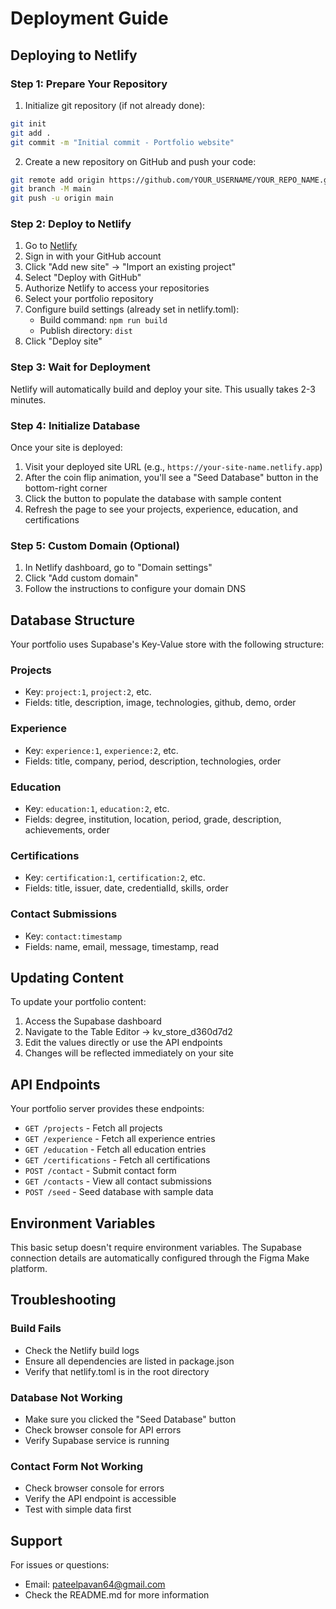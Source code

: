 # Deployment Guide

## Deploying to Netlify

### Step 1: Prepare Your Repository

1. Initialize git repository (if not already done):
```bash
git init
git add .
git commit -m "Initial commit - Portfolio website"
```

2. Create a new repository on GitHub and push your code:
```bash
git remote add origin https://github.com/YOUR_USERNAME/YOUR_REPO_NAME.git
git branch -M main
git push -u origin main
```

### Step 2: Deploy to Netlify

1. Go to [Netlify](https://app.netlify.com)
2. Sign in with your GitHub account
3. Click "Add new site" → "Import an existing project"
4. Select "Deploy with GitHub"
5. Authorize Netlify to access your repositories
6. Select your portfolio repository
7. Configure build settings (already set in netlify.toml):
   - Build command: `npm run build`
   - Publish directory: `dist`
8. Click "Deploy site"

### Step 3: Wait for Deployment

Netlify will automatically build and deploy your site. This usually takes 2-3 minutes.

### Step 4: Initialize Database

Once your site is deployed:

1. Visit your deployed site URL (e.g., `https://your-site-name.netlify.app`)
2. After the coin flip animation, you'll see a "Seed Database" button in the bottom-right corner
3. Click the button to populate the database with sample content
4. Refresh the page to see your projects, experience, education, and certifications

### Step 5: Custom Domain (Optional)

1. In Netlify dashboard, go to "Domain settings"
2. Click "Add custom domain"
3. Follow the instructions to configure your domain DNS

## Database Structure

Your portfolio uses Supabase's Key-Value store with the following structure:

### Projects
- Key: `project:1`, `project:2`, etc.
- Fields: title, description, image, technologies, github, demo, order

### Experience
- Key: `experience:1`, `experience:2`, etc.
- Fields: title, company, period, description, technologies, order

### Education
- Key: `education:1`, `education:2`, etc.
- Fields: degree, institution, location, period, grade, description, achievements, order

### Certifications
- Key: `certification:1`, `certification:2`, etc.
- Fields: title, issuer, date, credentialId, skills, order

### Contact Submissions
- Key: `contact:timestamp`
- Fields: name, email, message, timestamp, read

## Updating Content

To update your portfolio content:

1. Access the Supabase dashboard
2. Navigate to the Table Editor → kv_store_d360d7d2
3. Edit the values directly or use the API endpoints
4. Changes will be reflected immediately on your site

## API Endpoints

Your portfolio server provides these endpoints:

- `GET /projects` - Fetch all projects
- `GET /experience` - Fetch all experience entries
- `GET /education` - Fetch all education entries
- `GET /certifications` - Fetch all certifications
- `POST /contact` - Submit contact form
- `GET /contacts` - View all contact submissions
- `POST /seed` - Seed database with sample data

## Environment Variables

This basic setup doesn't require environment variables. The Supabase connection details are automatically configured through the Figma Make platform.

## Troubleshooting

### Build Fails
- Check the Netlify build logs
- Ensure all dependencies are listed in package.json
- Verify that netlify.toml is in the root directory

### Database Not Working
- Make sure you clicked the "Seed Database" button
- Check browser console for API errors
- Verify Supabase service is running

### Contact Form Not Working
- Check browser console for errors
- Verify the API endpoint is accessible
- Test with simple data first

## Support

For issues or questions:
- Email: pateelpavan64@gmail.com
- Check the README.md for more information
